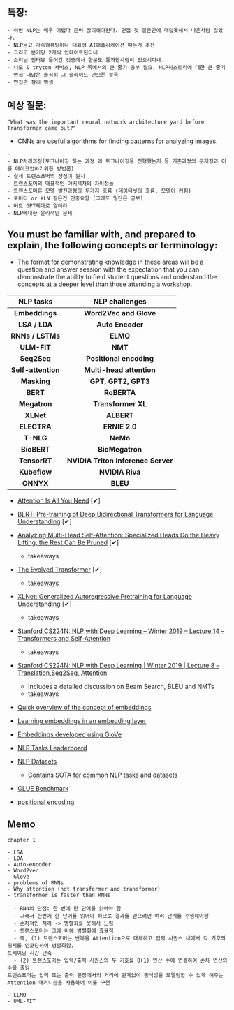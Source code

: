 ## 특징: 

~~~
- 이번 NLP는 매우 어렵다 준비 많이해야된다. 면접 첫 질문만에 대답못해서 나온사람 많았다.
- NLP듣고 가속컴퓨팅이나 대화형 AI애플리케이션 따는거 추천
- 그리고 분기당 2개씩 업데이트된다네
- 소리님 인터뷰 들어간 것중에서 한분도 통과한사람이 없으시다네..
- 니모 & tryton 서비스, NLP 쪽에서의 큰 줄기 공부 필요, NLP히스토리에 대한 큰 줄기
- 면접 대답은 솔직히 그 슬라이드 만으론 부족
- 면접관 찰리 빡셈
~~~


## 예상 질문:

~~~
"What was the important neural network architecture yard before Transformer came out?"
~~~

- CNNs are useful algorithms for finding patterns for analyzing images.

~~~
- 
- NLP처리과정(토크나이징 하는 과정 왜 토크나이징을 진행했는지 등 기존과정의 문제점과 이를 메이크업하기위한 방법론)
- 실제 트렌스포머의 장점이 뭔지
- 트랜스포머의 대표적인 아키텍쳐의 차이점들
- 트랜스포머류 모델 발전과정의 두가지 흐름 (데이터셋의 흐름, 모델이 커짐)
- 로버타 or XLN 같은건 안중요함 (그래도 일단은 공부)
- 버트 GPT제대로 알아라
- NLP에대한 윤리적인 문제
~~~

## You must be familiar with, and prepared to explain, the following concepts or terminology:

- The format for demonstrating knowledge in these areas will be a question and answer session
with the expectation that you can demonstrate the ability to field student questions and
understand the concepts at a deeper level than those attending a workshop.

| NLP tasks |  NLP challenges  |
| :---: | :---: |
| **Embeddings** |  **Word2Vec and Glove**  |
| **LSA / LDA** | **Auto Encoder** |
| **RNNs / LSTMs** | **ELMO** |
| **ULM-FIT** | **NMT**|
| **Seq2Seq** | **Positional encoding** |
| **Self-attention** | **Multi-head attention** |
| **Masking** | **GPT, GPT2, GPT3** |
| **BERT** | **RoBERTA** |
| **Megatron** | **Transformer XL** |
| **XLNet** | **ALBERT** |
| **ELECTRA** | **ERNIE 2.0** |
| **T-NLG** | **NeMo** |
| **BioBERT** | **BioMegatron** |
| **TensorRT** | **NVIDIA Triton Inference Server** |
| **Kubeflow** | **NVIDIA Riva** |
| **ONNYX** | **BLEU** |


- [Attention Is All You Need](https://arxiv.org/pdf/1706.03762.pdf) [✔]
- [BERT: Pre-training of Deep Bidirectional Transformers for Language Understanding](https://arxiv.org/pdf/1810.04805.pdf) [✔]
- [Analyzing Multi-Head Self-Attention: Specialized Heads Do the Heavy Lifting, the Rest 
Can Be Pruned](https://arxiv.org/pdf/1905.09418.pdf) [✔]
  - takeaways
- [The Evolved Transformer](https://arxiv.org/pdf/1901.11117.pdf) [✔]
  - takeaways
- [XLNet: Generalized Autoregressive Pretraining for Language Understanding](https://arxiv.org/pdf/1906.08237.pdf) [✔]
  - takeaways
- [Stanford CS224N: NLP with Deep Learning – Winter 2019 – Lecture 14 – Transformers
and Self-Attention](https://www.youtube.com/watch?v=5vcj8kSwBCY)
  - takeaways
- [Stanford CS224N: NLP with Deep Learning | Winter 2019 | Lecture 8 – Translation,Seq2Seq, Attention](https://www.youtube.com/watch?v=XXtpJxZBa2c&list=PLoROMvodv4rOhcuXMZkNm7j3fVwBBY42z&index=8)
  - Includes a detailed discussion on Beam Search, BLEU and NMTs
  - takeaways

- [Quick overview of the concept of embeddings](https://www.youtube.com/watch?v=186HUTBQnpY)
- [Learning embeddings in an embedding layer](https://www.youtube.com/watch?v=xtPXjvwCt64)
- [Embeddings developed using GloVe](https://www.youtube.com/watch?v=oUpuABKoElw)
- [NLP Tasks Leaderboard](https://www.paperswithcode.com/area/natural-language-processing)
- [NLP Datasets](https://machinelearningmastery.com/datasets-natural-language-processing/)
  - [Contains SOTA for common NLP tasks and datasets](https://nlpprogress.com/)
- [GLUE Benchmark](https://gluebenchmark.com/)
- [positional encoding](https://skyjwoo.tistory.com/entry/positional-encoding%EC%9D%B4%EB%9E%80-%EB%AC%B4%EC%97%87%EC%9D%B8%EA%B0%80)
## Memo

~~~
chapter 1

- LSA
- LDA
- Auto-encoder
- Word2vec
- Glove
- problems of RNNs
- Why attention (not transformer and transformer)
- transformer is faster than RNNs

  - RNN의 단점: 한 번에 한 단어를 읽어야 함
  - 그래서 한번에 한 단어를 읽어야 하므로 결과를 얻으려면 여러 단계를 수행해야함
  - 순차적인 처리 -> 병렬화를 못해서 느림
  - 트랜스포머는 그에 비해 병렬화에 효율적
  - 즉, (1) 트랜스포머는 반복을 Attention으로 대체하고 입력 시퀀스 내에서 각 기호의 위치를 인코딩하여 병렬화함. 
트레이닝 시간 단축
  - (2) 트랜스포머는 입력/출력 시퀀스의 두 기호를 O(1) 연산 수에 연결하여 순차 연산의 수를 줄임.
트랜스포머는 입력 또는 출력 문장에서의 거리에 관계없이 종석성을 모델링할 수 있게 해주는 Attention 매커니즘을 사용하여 이를 구현

- ELMO
- UML-FIT


~~~
